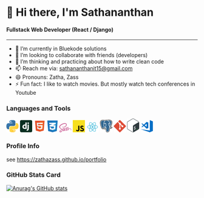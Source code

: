 # 👋 Hi there, I'm Sathananthan

#### Fullstack Web Developer (React / Django)

---

- 🌱 I’m currently in Bluekode solutions
- 👯 I’m looking to collaborate with friends (developers)
- 🤔 I’m thinking and practicing about how to write clean code
- 📫 Reach me via: sathananthanit15@gmail.com
- 😄 Pronouns: Zatha, Zass
- ⚡ Fun fact: I like to watch movies. But mostly watch tech conferences in Youtube

### Languages and Tools

<img src="./icons/python.svg" width="32px" title="Python3"> <img src="./icons/django.svg" width="32px" title="Django (Python's Web Framework)"> <img src="./icons/html.svg" width="32px" title="HTML5"> <img src="./icons/css.svg" width="27px" title="CSS3"> <img src="./icons/sass.svg" width="32px" title="SASS"> <img src="./icons/javascript.svg" width="32px" title="Javascript"> <img src="./icons/react.svg" width="32px" title="React"> <img src="./icons/postgresql.svg" width="32px" title="PostgreSql"> <img src="./icons/git.svg" width="32px" title="Git"> <img src="./icons/bash.svg" width="32px" title="Bash Shell Scripting"> <img src="./icons/visual-studio-code.svg" width="32px" title="Visual Studio Code Editor">

### Profile Info

see https://zathazass.github.io/portfolio

### GitHub Stats Card

[![Anurag's GitHub stats](https://github-readme-stats.vercel.app/api?username=zathazass)](https://github.com/anuraghazra/github-readme-stats)
